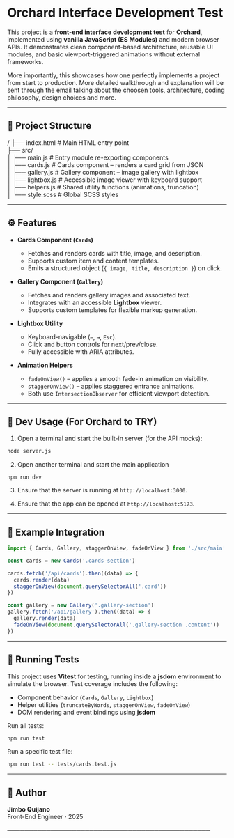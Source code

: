 # Orchard Interface Development Test

This project is a **front-end interface development test** for **Orchard**, implemented using **vanilla JavaScript (ES Modules)** and modern browser APIs. It demonstrates clean component-based architecture, reusable UI modules, and basic viewport-triggered animations without external frameworks.

More importantly, this showcases how one perfectly implements a project from start to production. More detailed walkthrough and explanation will be sent through the email talking about the choosen tools, architecture, coding philosophy, design choices and more.

---

## 📁 Project Structure

/
├── index.html # Main HTML entry point  
├── src/  
│ ├── main.js # Entry module re-exporting components  
│ ├── cards.js # Cards component – renders a card grid from JSON  
│ ├── gallery.js # Gallery component – image gallery with lightbox  
│ ├── lightbox.js # Accessible image viewer with keyboard support  
│ ├── helpers.js # Shared utility functions (animations, truncation)  
│ └── style.scss # Global SCSS styles

---

## ⚙️ Features

- **Cards Component (`Cards`)**
  - Fetches and renders cards with title, image, and description.
  - Supports custom item and content templates.
  - Emits a structured object (`{ image, title, description }`) on click.

- **Gallery Component (`Gallery`)**
  - Fetches and renders gallery images and associated text.
  - Integrates with an accessible **Lightbox** viewer.
  - Supports custom templates for flexible markup generation.

- **Lightbox Utility**
  - Keyboard-navigable (`←`, `→`, `Esc`).
  - Click and button controls for next/prev/close.
  - Fully accessible with ARIA attributes.

- **Animation Helpers**
  - `fadeOnView()` – applies a smooth fade-in animation on visibility.
  - `staggerOnView()` – applies staggered entrance animations.
  - Both use `IntersectionObserver` for efficient viewport detection.

---

## 🚀 Dev Usage (For Orchard to TRY)

1. Open a terminal and start the built-in server (for the API mocks):

```bash
node server.js
```

2. Open another terminal and start the main application

```
npm run dev
```

3. Ensure that the server is running at `http://localhost:3000`.

4. Ensure that the app can be opened at `http://localhost:5173`.

---

## 🧩 Example Integration

```js
import { Cards, Gallery, staggerOnView, fadeOnView } from './src/main'

const cards = new Cards('.cards-section')

cards.fetch('/api/cards').then((data) => {
  cards.render(data)
  staggerOnView(document.querySelectorAll('.card'))
})

const gallery = new Gallery('.gallery-section')
gallery.fetch('/api/gallery').then((data) => {
  gallery.render(data)
  fadeOnView(document.querySelectorAll('.gallery-section .content'))
})
```

---

## 🧪 Running Tests

This project uses **Vitest** for testing, running inside a **jsdom** environment to simulate the browser. Test coverage includes the following:

- Component behavior (`Cards`, `Gallery`, `Lightbox`)
- Helper utilities (`truncateByWords`, `staggerOnView`, `fadeOnView`)
- DOM rendering and event bindings using **jsdom**

Run all tests:

```bash
npm run test

```

Run a specific test file:

```bash
npm run test -- tests/cards.test.js

```

---

## 👤 Author

**Jimbo Quijano**  
Front-End Engineer · 2025

───────────────────────────────────────────────
